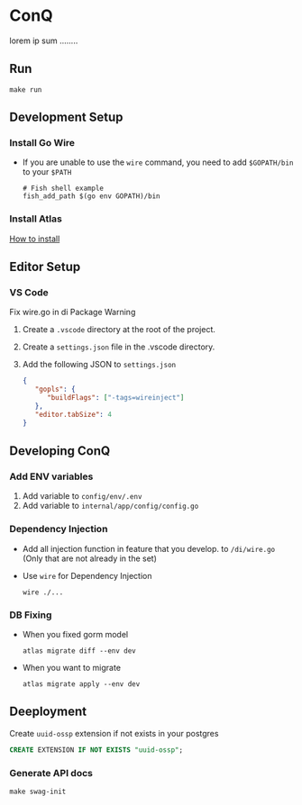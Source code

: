 # ConQ

lorem ip sum ........

## Run

```
make run
```

## Development Setup

### Install Go Wire

-  If you are unable to use the `wire` command, you need to add `$GOPATH/bin` to your `$PATH`
   ```shell
   # Fish shell example
   fish_add_path $(go env GOPATH)/bin
   ```

### Install Atlas

[How to install](https://atlasgo.io/guides/orms/gorm#installation)

## Editor Setup

### VS Code

Fix wire.go in di Package Warning

1. Create a `.vscode` directory at the root of the project.
2. Create a `settings.json` file in the .vscode directory.
3. Add the following JSON to `settings.json`

   ```json
   {
      "gopls": {
         "buildFlags": ["-tags=wireinject"]
      },
      "editor.tabSize": 4
   }
   ```

## Developing ConQ

### Add ENV variables

1. Add variable to `config/env/.env`
2. Add variable to `internal/app/config/config.go`

### Dependency Injection

-  Add all injection function in feature that you develop. to `/di/wire.go` (Only that are not already in the set)
-  Use `wire` for Dependency Injection

   ```shell
   wire ./...
   ```

### DB Fixing

-  When you fixed gorm model

   ```shell
   atlas migrate diff --env dev
   ```

-  When you want to migrate
   ```shell
   atlas migrate apply --env dev
   ```

## Deeployment

Create `uuid-ossp` extension if not exists in your postgres

```sql
CREATE EXTENSION IF NOT EXISTS "uuid-ossp";
```

### Generate API docs

```
make swag-init
```
